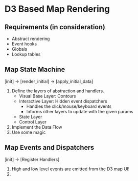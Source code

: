 # D3 Based Map Rendering

## Requirements (in consideration)

- Abstract rendering
- Event hooks
- Globals
- Lookup tables


## Map State Machine

[init] -> [render_initial] -> [apply_initial_data]

1. Define the layers of abstraction and handlers.
    - Visual Base Layer: Contours
    - Interactive Layer: Hidden event dispatchers
        - Handles the click/mouse/keyboard events
        - Informs other layers to update with the given params
    - State Layer
    - Control Layer
2. Implement the Data Flow
3. Use some magic


## Map Events and Dispatchers

[init] -> [Register Handlers]

1. High and low level events are emitted from the D3 map UI!
2. 
